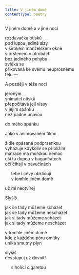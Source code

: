 ```yaml
---
title: V jiném domě
contentType: poetry
---
```


<section>

V jiném domě a v jiné noci

</section>

<section>

rozdavačka otisků  
pod lupou jediné slzy  
v širokém manželském okně  
s prstenem v útrobách  
bez jediného pohybu  
svléká se  
přikovaná ke svému neúprosnému  
tělu —

</section>

<section>

A později v téže noci

</section>

<section>

jeroným  
snímatel otisků  
přepočítává její vlasy  
v jejím spánku  
než padne únavou

</section>

<section>

do mého spánku

</section>

<section>

Jako v animovaném filmu

</section>

<section>

židle opásaná podprsenkou  
vyhazuje kdykoliv se přiblížím  
matrace má mořskou nemoc  
uši tu dupou v bagančatech  
oči číhají v pavučinách

</section>

<section>

     tebe i cévy obkličují  
     v tomhle jiném domě

</section>

<section>

už mi neotvírej

</section>

<section>

Slyšíš

</section>

<section>

jak se tady můžeme scházet  
jak se tady můžeme nescházet  
jak si tady můžeme scházet  
jak si tady můžeme nescházet

</section>

<section>

v tomhle jiném domě  
kde z každého póru omítky  
uniká smutný plyn

</section>

<section>

slyšíš  
nevstupuj už dovnitř

</section>

<section>

     s hořící cigaretou

</section>
